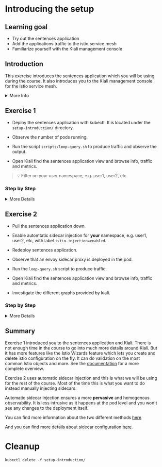 [//]: # (Copyright, Eficode )
[//]: # (Origin: https://github.com/eficode-academy/istio-katas)
[//]: # (Tags: #sentences #kiali)

# Introducing the setup

## Learning goal

- Try out the sentences application
- Add the applications traffic to the istio service mesh
- Familiarize yourself with the Kiali management console

## Introduction

This exercise introduces the sentences application which you will be using during the course.
It also introduces you to the Kiali management console for the Istio service mesh.

<details>
    <summary> More Info </summary>

### Sentences application

This application implements a simple 'sentences' builder, which can build
sentences from the following simple algorithm:

```
age = random(0,100)
name = random(['Peter','Ray','Egon'])
return name + ' is ' + age + ' years'
```
The application is made up of three services, one which can be queried for the
random age, one which can be queried for a random name and a frontend sentence service, which
calls the two other through HTTP requests and formats the final sentences.

### Kiali

Kiali provides dashboards and observability by showing you the structure and 
health of your service mesh. It provides detailed metrics, Grafana access and 
integrates with Jaeger for distributed tracing.

One of it's most powerful features are it's graphs. They provide a powerful way 
to visualize the topology oy your service mesh. 

It provides four main graph renderings of the mesh telemetry.

* The **workload** graph provides the a detailed view of communication between workloads.

* The **app** graph aggregates the workloads with the same app labeling, which provides a more logical view.

* The **versioned app** graph aggregates by app, but breaks out the different versions providing traffic breakdowns that are version-specific.

* The **service** graph provides a high-level view, which aggregates all traffic for defined services.

</details>

## Exercise 1

- Deploy the sentences application with kubectl. It is located under the `setup-introduction/` directory.

- Observe the number of pods running.

- Run the script `scripts/loop-query.sh` to produce traffic and observe the output.

- Open Kiali find the sentences application view and browse info, traffic and metrics.

> :bulb: Filter on your user namespace, e.g. user1, user2, etc.

### Step by Step
<details>
    <summary> More Details </summary>

**Deploy version 1 of the sentences application**

Open a terminal in the root of the git repository (istio-katas) and use `kubectl` to deploy `v1` of the application.

```console
kubectl apply -f setup-introduction/
```

**Observe the number of services and pods running**

```console
kubectl get pod,svc
```

You should see something like:

```console
NAME                             READY   STATUS    RESTARTS   AGE
pod/age-7976688957-mbvzz         1/1     Running   0          2s
pod/name-v1-587b56cdf4-rwcwt     1/1     Running   0          2s
pod/sentences-6dffccb8c6-7fd57   1/1     Running   0          2s

NAME                TYPE        CLUSTER-IP       EXTERNAL-IP   PORT(S)          AGE
service/age         ClusterIP   172.20.123.133   <none>        5000/TCP         2s
service/name        ClusterIP   172.20.108.51    <none>        5000/TCP         2s
service/sentences   NodePort    172.20.168.218   <none>        5000:30326/TCP   2s
```

**Run the `loop-query.sh` script** 

In another shell, run the following to continuously query the sentence service and observe the output:

```console
./scripts/loop-query.sh
```

Traffic is now flowing between the services.

**Browse to kiali and investigate the traffic flow**

![Sentences with no sidecars](images/kiali-no-sidecars.png)

> :bulb:
> The red icons beside the workloads mean we have no istio sidecars deployed.
> Browse the different tabs to see that there is no traffic nor metrics being captured. 
> As there are no sidecars the traffic is not part of the istio service mesh.
> If there we sidecars you would see two containers per pod when you run `kubectl get pods`.

</details>

## Exercise 2

- Pull the sentences application down.

- Enable automtatic sidecar injection for **your** namespace, e.g. user1, user2, etc, with label `istio-injection=enabled`.

- Redeploy sentences application.

- Observe that an envoy sidecar proxy is deployed in the pod.
 
- Run the `loop-query.sh` script to produce traffic.

- Open Kiali find the sentences application view and browse info, traffic and metrics.

- Investigate the different graphs provided by kiali.

### Step by Step
<details>
    <summary> More Details </summary>

**Pull sentences application down**

```console
kubectl delete -f setup-introduction/
```

**Enable automatic sidecar injection**

```console
kubectl label namespace <USERNAME HERE> istio-injection=enabled
```

**Redeploy sentences application**

```console
kubectl apply -f setup-introduction/
```

**Observe the number of services and pods running**

```console
kubectl get pod,svc
```

You should see two containers per POD.

```console
NAME                                READY   STATUS    RESTARTS   AGE
pod/age-v1-6fccc84ff-kkdgn          2/2     Running   0          4m4s
pod/name-v1-6644f45d6f-lndkm        2/2     Running   0          4m4s
pod/sentences-v1-5bbf7bcfcb-fphpp   2/2     Running   0          4m4s

NAME                TYPE        CLUSTER-IP       EXTERNAL-IP   PORT(S)          AGE
service/age         ClusterIP   172.20.228.238   <none>        5000/TCP         4m5s
service/name        ClusterIP   172.20.213.23    <none>        5000/TCP         4m4s
service/sentences   NodePort    172.20.106.197   <none>        5000:32092/TCP   4m4s
```

**Observe envoy proxy**

```console
kubectl get pods -o=custom-columns=NAME:.metadata.name,CONTAINERS:.spec.containers[*].name
```

This should show an istio proxy sidecar for each service.

```console
NAME                            CONTAINERS
age-v1-676bf56bdd-m6bcj         age,istio-proxy
name-v1-587b56cdf4-6tnhs        name,istio-proxy
sentences-v1-6ccc9fdcc5-fzt2g   sentences,istio-proxy
```

**Run the loop-query.sh script**

```console
./scripts/loop-query.sh
```

**Browse kiali and investigate the traffic flow**

Now you can see there are sidecars and the traffic is part of the mesh. 
Browse the different tabs to see the traffic and metrics being captured.

> :bulb: It may take a minute before Kiali starts showing the traffic and 
> metrics. You can change the refresh rate in the top right hand corner.

![Sentences with sidecars](images/kiali-with-sidecars.png)

**Investigate the different graphs**

Browse to the graphs and investigate the **service**, **workload**, **app** 
and **versioned app** graphs. 

> :bulb: Use the display options to modify what is shown in the 
> different graphs. Showing request distribution is something
> we will be using often.

![Graph Details](images/kiali-details.png)


</details>

## Summary

Exercise 1 introduced you to the sentences application and Kiali. There is not 
enough time in the course to go into much more details around Kiali. But it has 
more features like the Istio Wizards feature which lets you create and delete 
istio configuration on the fly. It can do validation on the most common Istio 
objects and more. See the [documentation](https://kiali.io/documentation/latest/features/) 
for a more complete overview.

Exercise 2 uses automatic sidecar injection and this is what we will be using 
for the rest of the course. Most of the time this is what you want to do instead 
manually injecting sidecars.

Automatic sidecar injection ensures a more **pervasive** and homogenous observability. 
It is less intrusive as it happens at the pod level and you won't see any changes 
to the deployment itself.

You can find more information about the two different methods [here](https://istio.io/latest/docs/setup/additional-setup/sidecar-injection/).

And you can find more details about sidecar configuration [here](https://istio.io/latest/docs/concepts/traffic-management/#sidecars).

# Cleanup

```console
kubectl delete -f setup-introduction/
```
